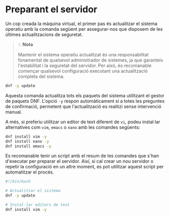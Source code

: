 # Preparant el servidor

Un cop creada la màquina virtual, el primer pas és actualitzar el sistema operatiu amb la comanda següent per assegurar-nos que disposem de les últimes actualitzacions de seguretat.

> 💡 **Nota**
>
> Mantenir el sistema operatiu actualitzat és una responsabilitat fonamental de qualsevol administrador de sistemes, ja que garanteix l'estabilitat i la seguretat del servidor. Per això, és recomanable començar qualsevol configuració executant una actualització completa del sistema.

```bash
dnf -y update
```

Aquesta comanda actualitza tots els paquets del sistema utilitzant el gestor de paquets DNF. L'opció `-y` respon automàticament sí a totes les preguntes de confirmació, permetent que l'actualització es realitzi sense intervenció manual.

A més, si preferiu utilitzar un editor de text diferent de `vi`, podeu instal·lar alternatives com `vim`, `emacs` o `nano` amb les comandes següents:

```bash
dnf install vim -y
dnf install nano -y
dnf install emacs -y
```

Es recomanable tenir un script amb el resum de les comandes que s'han d'executar per preparar el servidor. Així, si cal crear un nou servidor o repetir la configuració en un altre moment, es pot utilitzar aquest script per automatitzar el procés.

```bash
#!/bin/bash

# Actualitzar el sistema
dnf -y update

# Instal·lar editors de text
dnf install vim -y
```
